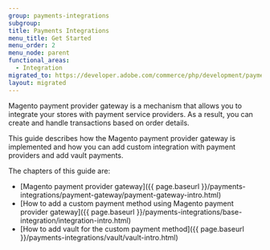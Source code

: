 ```yaml
---
group: payments-integrations
subgroup:
title: Payments Integrations
menu_title: Get Started
menu_order: 2
menu_node: parent
functional_areas:
  - Integration
migrated_to: https://developer.adobe.com/commerce/php/development/payments-integrations/
layout: migrated
---
```


Magento payment provider gateway is a mechanism that allows you to integrate your stores with payment service providers. As a result, you can create and handle transactions based on order details.

This guide describes how the Magento payment provider gateway is implemented and how you can add custom integration with payment providers and add vault payments.

The chapters of this guide are:

*  [Magento payment provider gateway]({{ page.baseurl }}/payments-integrations/payment-gateway/payment-gateway-intro.html)
*  [How to add a custom payment method using Magento payment provider gateway]({{ page.baseurl }}/payments-integrations/base-integration/integration-intro.html)
*  [How to add vault for the custom payment method]({{ page.baseurl }}/payments-integrations/vault/vault-intro.html)
